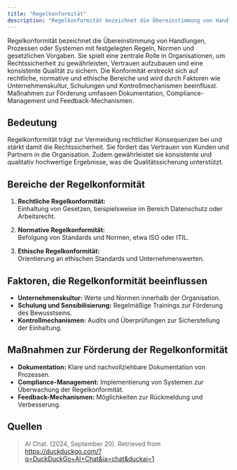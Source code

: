 ```yaml
---
title: "Regelkonformität"
description: "Regelkonformität bezeichnet die Übereinstimmung von Handlungen, Prozessen oder Systemen mit festgelegten Regeln, Normen und gesetzlichen Vorgaben. Sie trägt zur Rechtssicherheit, zum Vertrauen und zur Qualitätssicherung bei und umfasst rechtliche, normative und ethische Aspekte. Maßnahmen zur Förderung umfassen Schulungen, Audits und Dokumentation."
---
```


Regelkonformität bezeichnet die Übereinstimmung von Handlungen, Prozessen oder Systemen mit festgelegten Regeln, Normen und gesetzlichen Vorgaben. Sie spielt eine zentrale Rolle in Organisationen, um Rechtssicherheit zu gewährleisten, Vertrauen aufzubauen und eine konsistente Qualität zu sichern. Die Konformität erstreckt sich auf rechtliche, normative und ethische Bereiche und wird durch Faktoren wie Unternehmenskultur, Schulungen und Kontrollmechanismen beeinflusst. Maßnahmen zur Förderung umfassen Dokumentation, Compliance-Management und Feedback-Mechanismen.

## Bedeutung

Regelkonformität trägt zur Vermeidung rechtlicher Konsequenzen bei und stärkt damit die Rechtssicherheit. Sie fördert das Vertrauen von Kunden und Partnern in die Organisation. Zudem gewährleistet sie konsistente und qualitativ hochwertige Ergebnisse, was die Qualitätssicherung unterstützt.

## Bereiche der Regelkonformität

1. **Rechtliche Regelkonformität:**  
   Einhaltung von Gesetzen, beispielsweise im Bereich Datenschutz oder Arbeitsrecht.

2. **Normative Regelkonformität:**  
   Befolgung von Standards und Normen, etwa ISO oder ITIL.

3. **Ethische Regelkonformität:**  
   Orientierung an ethischen Standards und Unternehmenswerten.

## Faktoren, die Regelkonformität beeinflussen

- **Unternehmenskultur:** Werte und Normen innerhalb der Organisation.
- **Schulung und Sensibilisierung:** Regelmäßige Trainings zur Förderung des Bewusstseins.
- **Kontrollmechanismen:** Audits und Überprüfungen zur Sicherstellung der Einhaltung.

## Maßnahmen zur Förderung der Regelkonformität

- **Dokumentation:** Klare und nachvollziehbare Dokumentation von Prozessen.
- **Compliance-Management:** Implementierung von Systemen zur Überwachung der Regelkonformität.
- **Feedback-Mechanismen:** Möglichkeiten zur Rückmeldung und Verbesserung.

## Quellen

> AI Chat. (2024, September 20). Retrieved from https://duckduckgo.com/?q=DuckDuckGo+AI+Chat&ia=chat&duckai=1